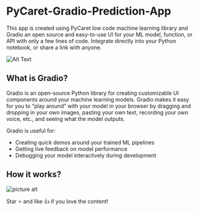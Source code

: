 # PyCaret-Gradio-Prediction-App
This app is created using PyCaret low code machine learning library and Gradio an open source and easy-to-use UI for your ML model, function, or API with only a few lines of code. Integrate directly into your Python notebook, or share a link with anyone.

![Alt Text](https://github.com/skappal7/PyCaret-Gradio-Prediction-App/blob/main/PyCaret%20Gradio.gif)

## What is Gradio?
Gradio is an open-source Python library for creating customizable UI components around your machine learning models. Gradio makes it easy for you to “play around” with your model in your browser by dragging and dropping in your own images, pasting your own text, recording your own voice, etc., and seeing what the model outputs.

Gradio is useful for:

* Creating quick demos around your trained ML pipelines
* Getting live feedback on model performance
* Debugging your model interactively during development

## How it works?

![picture alt](https://github.com/skappal7/PyCaret-Gradio-Prediction-App/blob/main/PyCaretGradio.png)

Star ⭐ and like 👍 if you love the content!
